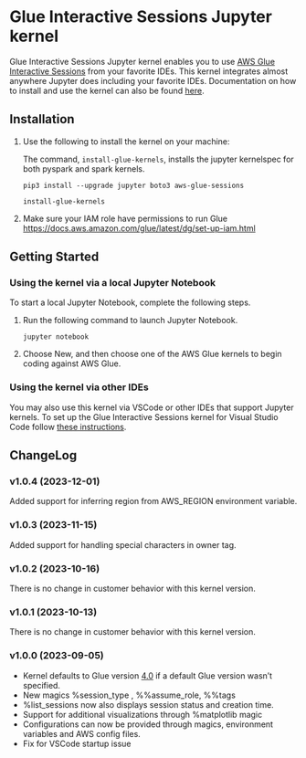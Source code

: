 # Glue Interactive Sessions Jupyter kernel

Glue Interactive Sessions Jupyter kernel enables you to use [AWS Glue Interactive Sessions](https://docs.aws.amazon.com/glue/latest/dg/interactive-sessions-overview.html) from your favorite IDEs. This kernel integrates almost anywhere Jupyter does including your favorite IDEs.
Documentation on how to install and use the kernel can also be found [here](https://docs.aws.amazon.com/glue/latest/dg/interactive-sessions.html).

## Installation

1. Use the following to install the kernel on your machine:

   The command, `install-glue-kernels`, installs the jupyter kernelspec for both pyspark and spark kernels.


   ```pip3 install --upgrade jupyter boto3 aws-glue-sessions```

   ```install-glue-kernels```

2. Make sure your IAM role have permissions to run Glue
   https://docs.aws.amazon.com/glue/latest/dg/set-up-iam.html

## Getting Started
### Using the kernel via a local Jupyter Notebook

To start a local Jupyter Notebook, complete the following steps.

1. Run the following command to launch Jupyter Notebook.

   `jupyter notebook`

2. Choose New, and then choose one of the AWS Glue kernels to begin coding against AWS Glue.

### Using the kernel via other IDEs

You may also use this kernel via VSCode or other IDEs that support Jupyter kernels.
To set up the Glue Interactive Sessions kernel for Visual Studio Code follow [these instructions](https://docs.aws.amazon.com/glue/latest/dg/interactive-sessions-vscode.html).


## ChangeLog
### v1.0.4 (2023-12-01)

Added support for inferring region from AWS_REGION environment variable.

### v1.0.3 (2023-11-15)

Added support for handling special characters in owner tag.

### v1.0.2 (2023-10-16)

There is no change in customer behavior with this kernel version.

### v1.0.1 (2023-10-13)

There is no change in customer behavior with this kernel version.

### v1.0.0 (2023-09-05)

* Kernel defaults to Glue version [4.0](https://aws.amazon.com/about-aws/whats-new/2022/11/introducing-aws-glue-4-0/) if a default Glue version wasn’t specified.
* New magics %session_type ,  %%assume_role, %%tags
* %list_sessions  now also displays session status and creation time.
* Support for additional visualizations through %matplotlib magic
* Configurations can now be provided through magics, environment variables and AWS config files.
* Fix for VSCode startup issue

